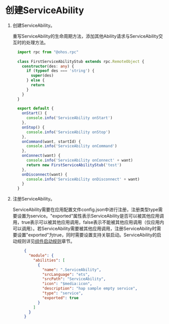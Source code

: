 # 创建ServiceAbility


1. 创建ServiceAbility。

     重写ServiceAbility的生命周期方法，添加其他Ability请求与ServiceAbility交互时的处理方法。

   ```ts
     import rpc from "@ohos.rpc"
     
     class FirstServiceAbilityStub extends rpc.RemoteObject {
       constructor(des: any) {
         if (typeof des === 'string') {
           super(des)
         } else {
           return
         }
       }
     }
     
     export default {
       onStart() {
         console.info('ServiceAbility onStart')
       },
       onStop() {
         console.info('ServiceAbility onStop')
       },
       onCommand(want, startId) {
         console.info('ServiceAbility onCommand')
       },
       onConnect(want) {
         console.info('ServiceAbility onConnect' + want)
         return new FirstServiceAbilityStub('test')
       },
       onDisconnect(want) {
         console.info('ServiceAbility onDisconnect' + want)
       }
     }
   ```

2. 注册ServiceAbility。
   
    ServiceAbility需要在应用配置文件config.json中进行注册，注册类型type需要设置为service。"exported"属性表示ServiceAbility是否可以被其他应用调用，true表示可以被其他应用调用，false表示不能被其他应用调用（仅应用内可以调用）。若ServiceAbility需要被其他应用调用，注册ServiceAbility时需要设置"exported"为true，同时需要设置支持关联启动。ServiceAbility的启动规则详见[组件启动规则](component-startup-rules.md)章节。
    
    ```json
         {
           "module": {
             "abilities": [
               {
                 "name": ".ServiceAbility",
                 "srcLanguage": "ets",
                 "srcPath": "ServiceAbility",
                 "icon": "$media:icon",
                 "description": "hap sample empty service",
                 "type": "service",
                 "exported": true
               }
             ]
           }
         }
    ```

